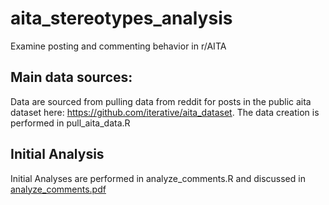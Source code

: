 # aita_stereotypes_analysis
Examine posting and commenting behavior in r/AITA

## Main data sources: 
Data are sourced from pulling data from reddit for posts in the public aita dataset here: https://github.com/iterative/aita_dataset. 
The data creation is performed in pull_aita_data.R



## Initial Analysis

Initial Analyses are performed in analyze_comments.R and discussed in [analyze_comments.pdf](https://github.com/pkress/aita_stereotypes_analysis/blob/main/analyze_comments.pdf)
